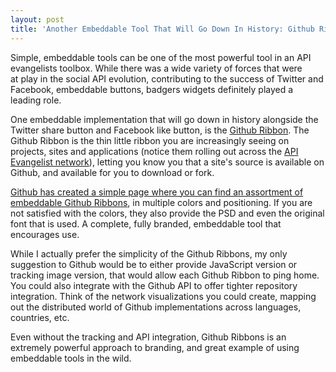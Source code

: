 ```yaml
---
layout: post
title: 'Another Embeddable Tool That Will Go Down In History: Github Ribbons'
---
```

<p><a href="https://github.com/blog/273-github-ribbons"><img style="padding: 10px;" src="https://s3.amazonaws.com/kinlane-productions/api-evangelist/github/forkme-right-red.png" alt="" align="right" /></a></p>
<p>Simple, embeddable tools can be one of the most powerful tool in an API evangelists toolbox.  While there was a wide variety of forces that were at play in the social API evolution, contributing to the success of Twitter and Facebook, embeddable buttons, badgers widgets definitely played a leading role.</p>
<p>One embeddable implementation that will go down in history alongside the Twitter share button and Facebook like button, is the <a href="https://github.com/blog/273-github-ribbons">Github Ribbon</a>. The Github Ribbon is the thin little ribbon you are increasingly seeing on projects, sites and applications (notice them rolling out across the <a title="API Evangelist Network" href="http://apievangelist.com/network.html">API Evangelist network</a>), letting you know you that a site's source is available on Github, and available for you to download or fork.</p>
<p><a href="https://github.com/blog/273-github-ribbons">Github has created a simple page where you can find an assortment of embeddable Github Ribbons</a>, in multiple colors and positioning. If you are not satisfied with the colors, they also provide the PSD and even the original font that is used. A complete, fully branded, embeddable tool that encourages use.</p>
<p>While I actually prefer the simplicity of the Github Ribbons, my only suggestion to Github would be to either provide JavaScript version or tracking image version, that would allow each Github Ribbon to ping home. You could also integrate with the Github API to offer tighter repository integration. Think of the network visualizations you could create, mapping out the distributed world of Github implementations across languages, countries, etc.</p>
<p>Even without the tracking and API integration, Github Ribbons is an extremely powerful approach to branding, and great example of using embeddable tools in the wild.</p>